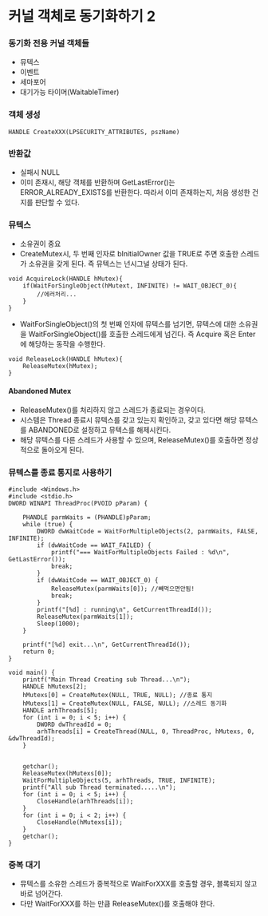 # 커널 객체로 동기화하기 2

### 동기화 전용 커널 객체들
* 뮤텍스
* 이벤트
* 세마포어
* 대기가능 타이머(WaitableTimer)

### 객체 생성

```
HANDLE CreateXXX(LPSECURITY_ATTRIBUTES, pszName)
```
### 반환값
* 실패시 NULL
* 이미 존재시, 해당 객체를 반환하며 GetLastError()는 ERROR_ALREADY_EXISTS를 반환한다. 따라서 이미 존재하는지, 처음 생성한 건지를 판단할 수 있다.


### 뮤텍스
* 소유권이 중요
* CreateMutex시, 두 번째 인자로 bInitialOwner 값을 TRUE로 주면 호출한 스레드가 소유권을 갖게 된다. 즉 뮤텍스는 넌시그널 상태가 된다.

```
void AcquireLock(HANDLE hMutex){
    if(WaitForSingleObject(hMutext, INFINITE) != WAIT_OBJECT_0){
        //에러처리...
    }
}
```
* WaitForSingleObject()의 첫 번째 인자에 뮤텍스를 넘기면, 뮤텍스에 대한 소유권을 WaitForSingleObject()를 호출한 스레드에게 넘긴다. 즉 Acquire 혹은 Enter에 해당하는 동작을 수행한다.

```
void ReleaseLock(HANDLE hMutex){
    ReleaseMutex(hMutex);
}

```

#### Abandoned Mutex
* ReleaseMutex()를 처리하지 않고 스레드가 종료되는 경우이다.
* 시스템은 Thread 종료시 뮤텍스를 갖고 있는지 확인하고, 갖고 있다면 해당 뮤텍스를 ABANDONED로 설정하고 뮤텍스를 해제시킨다.
* 해당 뮤텍스를 다른 스레드가 사용할 수 있으며, ReleaseMutex()를 호출하면 정상적으로 돌아오게 된다.

### 뮤텍스를 종료 통지로 사용하기

```
#include <Windows.h>
#include <stdio.h>
DWORD WINAPI ThreadProc(PVOID pParam) {

	PHANDLE parmWaits = (PHANDLE)pParam;
	while (true) {
		DWORD dwWaitCode = WaitForMultipleObjects(2, parmWaits, FALSE, INFINITE);
		if (dwWaitCode == WAIT_FAILED) {
			printf("=== WaitForMultipleObjects Failed : %d\n", GetLastError());
			break;
		}
		if (dwWaitCode == WAIT_OBJECT_0) {
			ReleaseMutex(parmWaits[0]); //빼먹으면안됨!
			break;
		}
		printf("[%d] : running\n", GetCurrentThreadId());
		ReleaseMutex(parmWaits[1]);
		Sleep(1000);
	}

	printf("[%d] exit...\n", GetCurrentThreadId());
	return 0;
}

void main() {
	printf("Main Thread Creating sub Thread...\n");
	HANDLE hMutexs[2];
	hMutexs[0] = CreateMutex(NULL, TRUE, NULL); //종료 통지
	hMutexs[1] = CreateMutex(NULL, FALSE, NULL); //스레드 동기화
	HANDLE arhThreads[5];
	for (int i = 0; i < 5; i++) {
		DWORD dwThreadId = 0;
		arhThreads[i] = CreateThread(NULL, 0, ThreadProc, hMutexs, 0, &dwThreadId);
	}


	getchar();
	ReleaseMutex(hMutexs[0]);
	WaitForMultipleObjects(5, arhThreads, TRUE, INFINITE);
	printf("All sub Thread terminated.....\n");
	for (int i = 0; i < 5; i++) {
		CloseHandle(arhThreads[i]);
	}
	for (int i = 0; i < 2; i++) {
		CloseHandle(hMutexs[i]);
	}
	getchar();
}
```

### 중복 대기
* 뮤텍스를 소유한 스레드가 중복적으로 WaitForXXX를 호출할 경우, 블록되지 않고 바로 넘어간다.
* 다만 WaitForXXX를 하는 만큼 ReleaseMutex()를 호출해야 한다.
